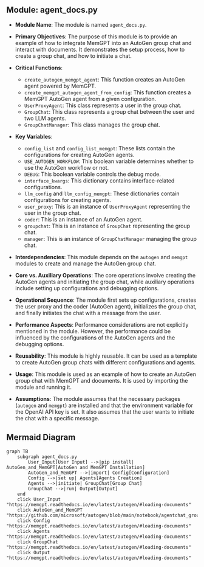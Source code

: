## Module: agent_docs.py
- **Module Name**: The module is named `agent_docs.py`.

- **Primary Objectives**: The purpose of this module is to provide an example of how to integrate MemGPT into an AutoGen group chat and interact with documents. It demonstrates the setup process, how to create a group chat, and how to initiate a chat.

- **Critical Functions**: 
  - `create_autogen_memgpt_agent`: This function creates an AutoGen agent powered by MemGPT.
  - `create_memgpt_autogen_agent_from_config`: This function creates a MemGPT AutoGen agent from a given configuration.
  - `UserProxyAgent`: This class represents a user in the group chat.
  - `GroupChat`: This class represents a group chat between the user and two LLM agents.
  - `GroupChatManager`: This class manages the group chat.

- **Key Variables**: 
  - `config_list` and `config_list_memgpt`: These lists contain the configurations for creating AutoGen agents.
  - `USE_AUTOGEN_WORKFLOW`: This boolean variable determines whether to use the AutoGen workflow or not.
  - `DEBUG`: This boolean variable controls the debug mode.
  - `interface_kwargs`: This dictionary contains interface-related configurations.
  - `llm_config` and `llm_config_memgpt`: These dictionaries contain configurations for creating agents.
  - `user_proxy`: This is an instance of `UserProxyAgent` representing the user in the group chat.
  - `coder`: This is an instance of an AutoGen agent.
  - `groupchat`: This is an instance of `GroupChat` representing the group chat.
  - `manager`: This is an instance of `GroupChatManager` managing the group chat.

- **Interdependencies**: This module depends on the `autogen` and `memgpt` modules to create and manage the AutoGen group chat.

- **Core vs. Auxiliary Operations**: The core operations involve creating the AutoGen agents and initiating the group chat, while auxiliary operations include setting up configurations and debugging options.

- **Operational Sequence**: The module first sets up configurations, creates the user proxy and the coder (AutoGen agent), initializes the group chat, and finally initiates the chat with a message from the user.

- **Performance Aspects**: Performance considerations are not explicitly mentioned in the module. However, the performance could be influenced by the configurations of the AutoGen agents and the debugging options.

- **Reusability**: This module is highly reusable. It can be used as a template to create AutoGen group chats with different configurations and agents.

- **Usage**: This module is used as an example of how to create an AutoGen group chat with MemGPT and documents. It is used by importing the module and running it.

- **Assumptions**: The module assumes that the necessary packages (`autogen` and `memgpt`) are installed and that the environment variable for the OpenAI API key is set. It also assumes that the user wants to initiate the chat with a specific message.
## Mermaid Diagram
```mermaid
graph TB
    subgraph agent_docs.py
        User_Input[User Input] -->|pip install| AutoGen_and_MemGPT[AutoGen and MemGPT Installation]
        AutoGen_and_MemGPT -->|import| Config[Configuration]
        Config -->|set up| Agents[Agents Creation]
        Agents -->|initiate| GroupChat[Group Chat]
        GroupChat -->|run| Output[Output]
    end
    click User_Input "https://memgpt.readthedocs.io/en/latest/autogen/#loading-documents"
    click AutoGen_and_MemGPT "https://github.com/microsoft/autogen/blob/main/notebook/agentchat_groupchat.ipynb"
    click Config "https://memgpt.readthedocs.io/en/latest/autogen/#loading-documents"
    click Agents "https://memgpt.readthedocs.io/en/latest/autogen/#loading-documents"
    click GroupChat "https://memgpt.readthedocs.io/en/latest/autogen/#loading-documents"
    click Output "https://memgpt.readthedocs.io/en/latest/autogen/#loading-documents"
```
